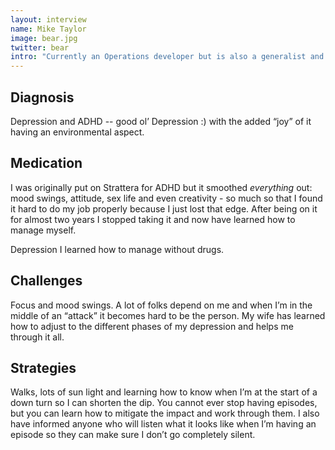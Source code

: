 ```yaml
---
layout: interview
name: Mike Taylor
image: bear.jpg
twitter: bear
intro: "Currently an Operations developer but is also a generalist and has been in the past one or more of the following: networking specialist, computer repair tech, systems designer, database administrator, tall-ship sailor, and professional curmudgeon."
---
```


## Diagnosis

Depression and ADHD -- good ol&rsquo; Depression :) with the added &ldquo;joy&rdquo; of it having an environmental aspect.  

## Medication

I  was originally put on Strattera for ADHD but it smoothed *everything* out: mood swings, attitude, sex life and even creativity - so much so that I found it hard to do my job properly because I just lost that edge.  After being on it for almost two years I stopped taking it and now have learned how to manage myself.

Depression I learned how to manage without drugs.

## Challenges

Focus and mood swings. A lot of folks depend on me and when I&rsquo;m in the middle of an &ldquo;attack&rdquo; it becomes hard to be the person. My wife has learned how to adjust to the different phases of my depression and helps me through it all.

## Strategies

Walks, lots of sun light and learning how to know when I&rsquo;m at the start of a down turn so I can shorten the dip. You cannot ever stop having episodes, but you can learn how to mitigate the impact and work through them. I also have informed anyone who will listen what it looks like when I&rsquo;m having an episode so they can make sure I don&rsquo;t go completely silent.
